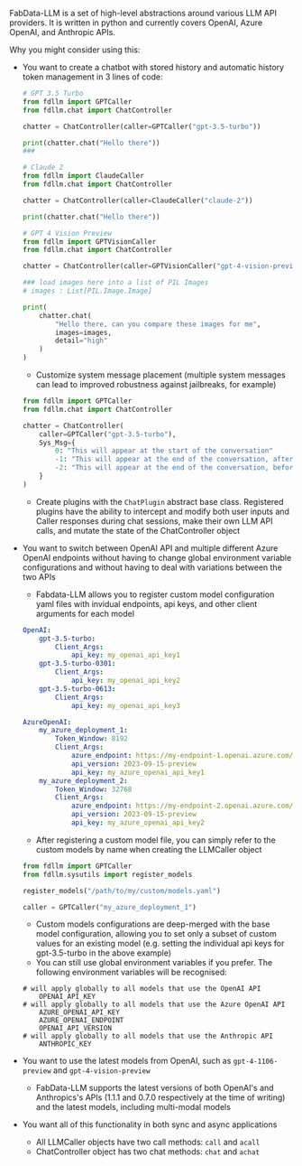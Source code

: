 FabData-LLM is a set of high-level abstractions around various LLM API providers. It is written in python and currently covers OpenAI, Azure OpenAI, and Anthropic APIs.

Why you might consider using this:
- You want to create a chatbot with stored history and automatic history token management in 3 lines of code:

    ```python
    # GPT 3.5 Turbo
    from fdllm import GPTCaller
    from fdllm.chat import ChatController

    chatter = ChatController(caller=GPTCaller("gpt-3.5-turbo"))

    print(chatter.chat("Hello there"))
    ### 
    ```

    ```python
    # Claude 2
    from fdllm import ClaudeCaller
    from fdllm.chat import ChatController

    chatter = ChatController(caller=ClaudeCaller("claude-2"))

    print(chatter.chat("Hello there"))
    ```

    ```python
    # GPT 4 Vision Preview
    from fdllm import GPTVisionCaller
    from fdllm.chat import ChatController

    chatter = ChatController(caller=GPTVisionCaller("gpt-4-vision-preview"))

    ### load images here into a list of PIL Images
    # images : List[PIL.Image.Image]

    print(
        chatter.chat(
            "Hello there, can you compare these images for me",
            images=images,
            detail="high"
        )
    )
    ```

    - Customize system message placement (multiple system messages can lead to improved robustness against jailbreaks, for example)

    ```python
    from fdllm import GPTCaller
    from fdllm.chat import ChatController

    chatter = ChatController(
        caller=GPTCaller("gpt-3.5-turbo"),
        Sys_Msg={
            0: "This will appear at the start of the conversation"
            -1: "This will appear at the end of the conversation, after the user chat input"
            -2: "This will appear at the end of the conversation, before the user chat input"
        }
    )
    ```

    - Create plugins with the ```ChatPlugin``` abstract base class. Registered plugins have the ability to intercept and modify both user inputs and Caller responses during chat sessions, make their own LLM API calls, and mutate the state of the ChatController object
- You want to switch between OpenAI API and multiple different Azure OpenAI endpoints without having to change global environment variable configurations and without having to deal with variations between the two APIs
    - Fabdata-LLM allows you to register custom model configuration yaml files with invidual endpoints, api keys, and other client arguments for each model

    ```yaml
    OpenAI:
        gpt-3.5-turbo:
            Client_Args:
                api_key: my_openai_api_key1
        gpt-3.5-turbo-0301:
            Client_Args:
                api_key: my_openai_api_key2
        gpt-3.5-turbo-0613:
            Client_Args:
                api_key: my_openai_api_key3

    AzureOpenAI:
        my_azure_deployment_1:
            Token_Window: 8192
            Client_Args:
                azure_endpoint: https://my-endpoint-1.openai.azure.com/
                api_version: 2023-09-15-preview
                api_key: my_azure_openai_api_key1
        my_azure_deployment_2:
            Token_Window: 32768
            Client_Args:
                azure_endpoint: https://my-endpoint-2.openai.azure.com/
                api_version: 2023-09-15-preview
                api_key: my_azure_openai_api_key2
    ```

    - After registering a custom model file, you can simply refer to the custom models by name when creating the LLMCaller object

    ```python
    from fdllm import GPTCaller
    from fdllm.sysutils import register_models
    
    register_models("/path/to/my/custom/models.yaml")

    caller = GPTCaller("my_azure_deployment_1")
    ```
    - Custom models configurations are deep-merged with the base model configuration, allowing you to set only a subset of custom values for an existing model (e.g. setting the individual api keys for gpt-3.5-turbo in the above example)
    - You can still use global environment variables if you prefer. The following environment variables will be recognised:

    ```env
    # will apply globally to all models that use the OpenAI API
        OPENAI_API_KEY
    # will apply globally to all models that use the Azure OpenAI API
        AZURE_OPENAI_API_KEY
        AZURE_OPENAI_ENDPOINT
        OPENAI_API_VERSION
    # will apply globally to all models that use the Anthropic API
        ANTHROPIC_KEY
    ``````
    
- You want to use the latest models from OpenAI, such as ```gpt-4-1106-preview``` and ```gpt-4-vision-preview```
    - FabData-LLM supports the latest versions of both OpenAI's and Anthropics's APIs (1.1.1 and 0.7.0 respectively at the time of writing) and the latest models, including multi-modal models
- You want all of this functionality in both sync and async applications
    - All LLMCaller objects have two call methods: ```call``` and ```acall```
    - ChatController object has two chat methods: ```chat``` and ```achat```
